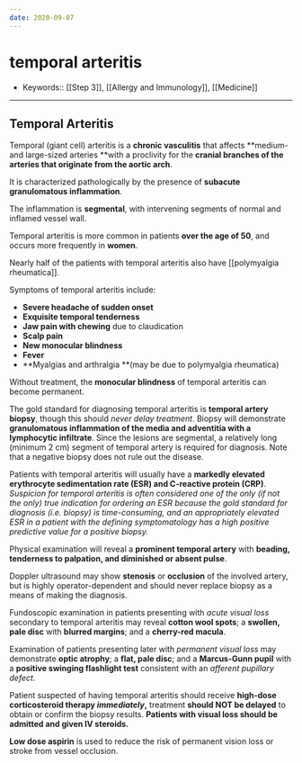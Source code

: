 ```yaml
---
date: 2020-09-07
---
```


# temporal arteritis

- Keywords:: [[Step 3]], [[Allergy and Immunology]], [[Medicine]]
---

## Temporal Arteritis

<!-- ignore.. -->

Temporal (giant cell) arteritis is a **chronic vasculitis** that affects \*\*medium- and large-sized arteries \*\*with a proclivity for the **cranial branches of the arteries that originate from the aortic arch**.

It is characterized pathologically by the presence of **subacute granulomatous inflammation**.

The inflammation is **segmental**, with intervening segments of normal and inflamed vessel wall.

Temporal arteritis is more common in patients **over the age of 50**, and occurs more frequently in **women**.

Nearly half of the patients with temporal arteritis also have [[polymyalgia rheumatica]].

Symptoms of temporal arteritis include:

- **Severe headache of sudden onset**
- **Exquisite temporal tenderness**
- **Jaw pain with chewing** due to claudication
- **Scalp pain**
- **New monocular blindness**
- **Fever**
- \*\*Myalgias and arthralgia \*\*(may be due to polymyalgia rheumatica)

Without treatment, the **monocular blindness** of temporal arteritis can become permanent.

The gold standard for diagnosing temporal arteritis is **temporal artery biopsy**, though this should _never delay treatment_. Biopsy will demonstrate **granulomatous inflammation of the media and adventitia with a lymphocytic infiltrate**. Since the lesions are segmental, a relatively long (minimum 2 cm) segment of temporal artery is required for diagnosis. Note that a negative biopsy does not rule out the disease.

Patients with temporal arteritis will usually have a **markedly elevated erythrocyte sedimentation rate (ESR) and C-reactive protein (CRP)**. _Suspicion for temporal arteritis is often considered one of the only (if not the only) true indication for ordering an ESR because the gold standard for diagnosis (i.e. biopsy) is time-consuming, and an appropriately elevated ESR in a patient with the defining symptomatology has a high positive predictive value for a positive biopsy._

Physical examination will reveal a **prominent temporal artery** with **beading, tenderness to palpation, and diminished or absent pulse**.

Doppler ultrasound may show **stenosis** or **occlusion** of the involved artery, but is highly operator-dependent and should never replace biopsy as a means of making the diagnosis.

Fundoscopic examination in patients presenting with _acute visual loss_ secondary to temporal arteritis may reveal **cotton wool spots**; a **swollen, pale disc** with **blurred margins**; and a **cherry-red macula**.

Examination of patients presenting later with _permanent visual loss_ may demonstrate **optic atrophy**; a **flat, pale disc**; and a **Marcus-Gunn pupil** with a **positive swinging flashlight test** consistent with an _afferent pupillary defect_.

Patient suspected of having temporal arteritis should receive **high-dose corticosteroid therapy _immediately_,** treatment **should NOT be delayed** to obtain or confirm the biopsy results. **Patients with visual loss should be admitted and given IV steroids.**

**Low dose aspirin** is used to reduce the risk of permanent vision loss or stroke from vessel occlusion.
